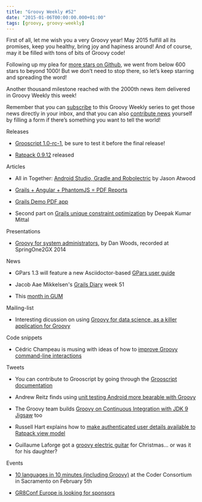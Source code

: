 ```yaml
---
title: "Groovy Weekly #52"
date: "2015-01-06T00:00:00.000+01:00"
tags: [groovy, groovy-weekly]
---
```


First of all, let me wish you a very Groovy year! May 2015 fulfill all its promises, keep you healthy, bring joy and hapiness around! And of course, may it be filled with tons of bits of Groovy code!

  

Following up my plea for [more stars on Github](https://github.com/groovy/groovy-core), we went from below 600 stars to beyond 1000! But we don’t need to stop there, so let’s keep starring and spreading the word!

  

Another thousand milestone reached with the 2000th news item delivered in Groovy Weekly this week!

  

Remember that you can [subscribe](http://bit.ly/groovy-weekly-subscribe) to this Groovy Weekly series to get those news directly in your inbox, and that you can also [contribute news](http://bit.ly/groovyweekly) yourself by filling a form if there’s something you want to tell the world!

Releases

*   [Grooscript 1.0-rc-1](https://twitter.com/grooscript/status/552051531399577600), be sure to test it before the final release!
    
*   [Ratpack 0.9.12](http://www.ratpack.io/versions/0.9.12) released
    

Articles

*   All in Together: [Android Studio, Gradle and Robolectric](http://www.bignerdranch.com/blog/all-in-together-android-studio-gradle-and-robolectric/) by Jason Atwood
    
*   [Grails + Angular + PhantomJS = PDF Reports](http://groovymn.tumblr.com/post/106798263197/grails-angular-phantomjs-pdf-reports)
    
*   [Grails Demo PDF app](http://groovymn.tumblr.com/post/107130385197/grails-demo-pdf-app)
    
*   Second part on [Grails unique constraint optimization](http://www.intelligrape.com/blog/grails-unique-constraint-optimization-part-2/) by Deepak Kumar Mittal
    

Presentations

*   [Groovy for system administrators](http://www.infoq.com/presentations/Groovy-ea-ops), by Dan Woods, recorded at SpringOne2GX 2014
    

News

*   GPars 1.3 will feature a new Asciidoctor-based [GPars user guide](http://gpars.org/SNAPSHOT/aguide/html5/index.html)
    
*   Jacob Aae Mikkelsen's [Grails Diary](http://grydeske.net/news/show/77) week 51
    
*   This [month in GUM](http://groovymn.tumblr.com/post/106705639062/this-month-in-gum)
    

Mailing-list

*   Interesting dicussion on using [Groovy for data science, as a killer application for Groovy](http://groovy.329449.n5.nabble.com/Groovy-for-data-science-a-killer-application-for-Groovy-td5722061.html)
    

Code snippets

*   Cédric Champeau is musing with ideas of how to [improve Groovy command-line interactions](https://gist.github.com/melix/e27dce2c23467d47e7f4#file-cli-friendly-groovy-L10)
    

Tweets

*   You can contribute to Grooscript by going through the [Grooscript documentation](https://twitter.com/grooscript/status/552052096183590912)
    
*   Andrew Reitz finds using [unit testing Android more bearable with Groovy](https://twitter.com/andrewreitz_/status/552147730550644737)
    
*   The Groovy team builds [Groovy on Continuous Integration with JDK 9 Jigsaw](https://twitter.com/CedricChampeau/status/550982802272178178) too
    
*   Russell Hart explains how to [make authenticated user details available to Ratpack view model](https://twitter.com/rus_hart/status/551019292805070849)
    
*   Guillaume Laforge got a [groovy electric guitar](https://twitter.com/glaforge/status/552159421292630016) for Christmas... or was it for his daughter?
    

Events

*   [10 languages in 10 minutes (including Groovy)](https://plus.google.com/u/0/events/ceh2qfaalqv3vgnhq8tjoihjnic) at the Coder Consortium in Sacramento on February 5th
    
*   [GR8Conf Europe is looking for sponsors](https://twitter.com/tbsalling/status/551979427924807680)